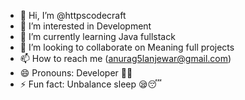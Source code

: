 - 👋 Hi, I’m @httpscodecraft
- 👀 I’m interested in Development 
- 🌱 I’m currently learning Java fullstack
- 💞️ I’m looking to collaborate on Meaning full projects
- 📫 How to reach me (anurag5lanjewar@gmail.com)
- 😄 Pronouns: Developer 🧑‍💻
- ⚡ Fun fact: Unbalance sleep 😪😴 

<!---
httpscodecraft/httpscodecraft is a ✨ special ✨ repository because its `README.md` (this file) appears on your GitHub profile.
You can click the Preview link to take a look at your changes.
--->
